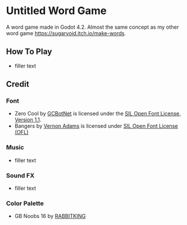 # Untitled Word Game

A word game made in Godot 4.2. Almost the same concept as my other word game https://sugarvoid.itch.io/make-words. 


## How To Play

- filler text


## Credit


### Font
- Zero Cool by [GCBotNet](https://www.ggbot.net/fonts/) is licensed under the [SIL Open Font License, Version 1.1](https://scripts.sil.org/OFL).
- Bangers by [Vernon Adams](https://www.1001fonts.com/users/newtypography/) is licensed under [SIL Open Font License (OFL)](http://scripts.sil.org/OFL)

### Music 
- filler text

### Sound FX
- filler text

### Color Palette
- GB Noobs 16 by [RABBITKING](https://lospec.com/rabbitking)


